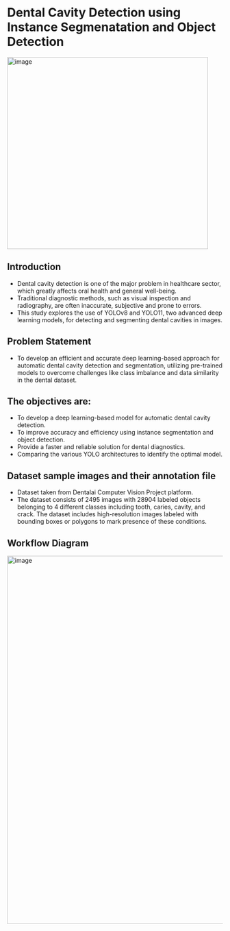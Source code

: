 # Dental Cavity Detection using Instance Segmenatation and Object Detection

<img width="469" height="448" alt="image" src="https://github.com/user-attachments/assets/fc30b9b9-5de3-4052-b506-26e23867cfae" />

## Introduction
* Dental cavity detection is one of the major problem in healthcare sector, which greatly affects oral health and general well-being.
* Traditional diagnostic methods, such as visual inspection and radiography, are often inaccurate, subjective and prone to errors.
* This study explores the use of YOLOv8 and YOLO11, two advanced deep learning models, for detecting and segmenting dental cavities in images.

## Problem Statement
* To develop an efficient and accurate deep learning-based approach for automatic dental cavity detection and segmentation, utilizing pre-trained models to overcome challenges like class imbalance and data similarity in the dental dataset. 

## The objectives are:
* To develop a deep learning-based model for automatic dental cavity detection.
* To improve accuracy and efficiency using instance segmentation and object detection.
* Provide a faster and reliable solution for dental diagnostics.
* Comparing the various YOLO architectures to identify the optimal model.

## Dataset sample images and their annotation file
* Dataset taken from Dentalai Computer Vision Project platform.
* The dataset consists of 2495 images with 28904 labeled objects belonging to 4 different classes including tooth, caries, cavity, and crack. The dataset includes high-resolution images labeled with bounding boxes or polygons to mark presence of these conditions. 

## Workflow Diagram
<img width="804" height="859" alt="image" src="https://github.com/user-attachments/assets/d40febfe-852c-49d0-b334-d846d7f4df59" />

